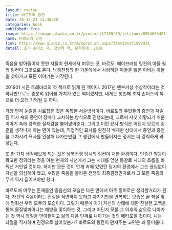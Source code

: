 ```yaml
---
layout: review
title: 바르도의 링컨
date: 18-12-23 13:30:00
categories: book
published: True
image: https://image.aladin.co.kr/product/17159/79/letslook/8954653421_f.jpg
name: 바르도의 링컨
link: https://www.aladin.co.kr/m/mproduct.aspx?ItemId=171597931
detail: 조지 손더스 저, 정영목 역, 문학동네, 2018
---
```

 죽음을 받아들이지 못한 자들이 현세에서 머무는 곳, 바르도. 에이브러햄 링컨의 아들 윌리 링컨이 그곳으로 온다. 남북전쟁의 한 가운데에서 사랑하던 아들을 잃은 아비는 아들을 찾아가고 모든 이야기는 시작된다.

 201901 시즌 트레바리의 첫 책으로 읽게 된 책이다. 2017년 맨부커상 수상작이라는 것 하나만으로도 충분히 읽어볼 가치가 있는 책이겠지만, 내게는 첫번째 조지 손더스의 책으로 더 오래 기억될 듯 하다.

 가장 먼저 눈길을 사로잡은 것은 독특한 서술방식이다. 바르도의 주민들의 증언과 저술된 역사 속의 증언이 장마다 교차하는 방식으로 진행되는데, 그로써 자칫 허황되기 쉬운 이야기 속에 강력한 실재감을 불어넣어준다. 그리고 이런 묘사 방식은 어딘지 모르게 김훈을 생각나게 하는 면이 있는데, 직접적인 묘사를 완전히 배제한 상태에서 증언과 증언을 교차시켜 묘사를 완성해 나가는만큼 그 행간에서 만들어지는 정서는 더 강력하게 와 닿는다.

 또 한 가지 생각해보게 되는 것은 남북전쟁 당시의 링컨이 처한 환경이다. 인종간 평등이 확고한 정의라는 것을 아는 현재의 시선에서 그는 시대를 앞선 통찰로 시대의 흐름을 바꿔낸 거인일 것이다. 하지만 모든 것이 안개 속에 있었던 당시의 환경에서 그는 끊임없이 자신을 의심해야 했고, 수많은 죽음을 불러온 전쟁의 최종결정권자로서 그 모든 죽음의 무게 역시 짊어져야만 했다.

 바르도에 머무는 존재들인 중음신의 모습은 다른 면에서 아주 흥미로운 생각할거리가 된다. 자신의 죽음이라는 진실을 직면하지 못하고 자기기만을 반복하는 모습은 곧 좌절 앞에 멈춰선 우리 모두의 모습이다. 그렇기 때문에 자기 자신의 상태에 대한 진실한 고백을 통해 물질빛피어나는 해방을 맞이하는 것, 그리고 어딘지 모를 그 이후의 삶으로 나아가는 것 역시 좌절을 받아들이고 삶의 다음 단꼐로 나아가는 것의 메타포일 것이다. 나는 좌절을 직시하며 진정으로 살아있는가? 바르도의 링컨이 던져주는 고민은 꽤 흥미롭다.
